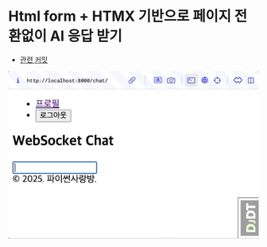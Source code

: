 # Html form + HTMX 기반으로 페이지 전환없이 AI 응답 받기

+ [관련 커밋](https://github.com/pyhub-kr/django-llm-chat-proj/commit/c21bacf0e48a310877b89da2b3bcf27a03cd5683)

![](./assets/03-htmx.gif)
